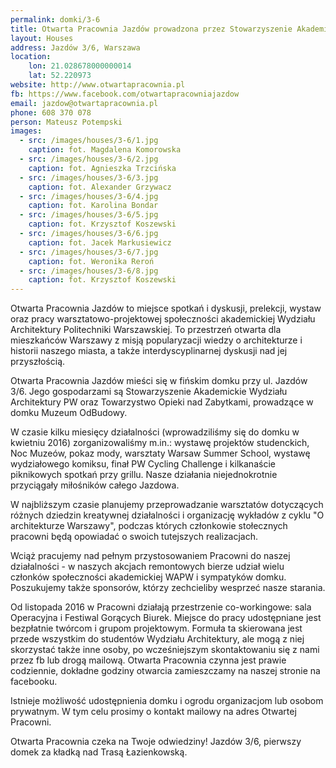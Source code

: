```yaml
---
permalink: domki/3-6
title: Otwarta Pracownia Jazdów prowadzona przez Stowarzyszenie Akademickie Wydziału Architektury PW
layout: Houses
address: Jazdów 3/6, Warszawa
location:
    lon: 21.028678000000014
    lat: 52.220973
website: http://www.otwartapracownia.pl
fb: https://www.facebook.com/otwartapracowniajazdow
email: jazdow@otwartapracownia.pl
phone: 608 370 078
person: Mateusz Potempski
images:
  - src: /images/houses/3-6/1.jpg
    caption: fot. Magdalena Komorowska
  - src: /images/houses/3-6/2.jpg
    caption: fot. Agnieszka Trzcińska
  - src: /images/houses/3-6/3.jpg
    caption: fot. Alexander Grzywacz
  - src: /images/houses/3-6/4.jpg
    caption: fot. Karolina Bondar
  - src: /images/houses/3-6/5.jpg
    caption: fot. Krzysztof Koszewski
  - src: /images/houses/3-6/6.jpg
    caption: fot. Jacek Markusiewicz
  - src: /images/houses/3-6/7.jpg
    caption: fot. Weronika Reroń
  - src: /images/houses/3-6/8.jpg
    caption: fot. Krzysztof Koszewski
---
```


Otwarta Pracownia Jazdów to miejsce spotkań i dyskusji, prelekcji, wystaw oraz pracy warsztatowo-projektowej społeczności akademickiej Wydziału Architektury Politechniki Warszawskiej. To przestrzeń otwarta dla mieszkańców Warszawy z misją popularyzacji wiedzy o architekturze i historii naszego miasta, a także interdyscyplinarnej dyskusji nad jej przyszłością.

Otwarta Pracownia Jazdów mieści się w fińskim domku przy ul. Jazdów 3/6. Jego gospodarzami są Stowarzyszenie Akademickie Wydziału Architektury PW oraz Towarzystwo Opieki nad Zabytkami, prowadzące w domku Muzeum OdBudowy.

W czasie kilku miesięcy działalności (wprowadziliśmy się do domku w kwietniu 2016) zorganizowaliśmy m.in.: wystawę projektów studenckich, Noc Muzeów, pokaz mody, warsztaty Warsaw Summer School, wystawę wydziałowego komiksu, finał PW Cycling Challenge i kilkanaście piknikowych spotkań przy grillu. Nasze działania niejednokrotnie przyciągały miłośników całego Jazdowa.

W najbliższym czasie planujemy przeprowadzanie warsztatów dotyczących różnych dziedzin kreatywnej działalności i organizację wykładów z cyklu "O architekturze Warszawy", podczas których członkowie stołecznych pracowni będą opowiadać o swoich tutejszych realizacjach.

Wciąż pracujemy nad pełnym przystosowaniem Pracowni do naszej działalności - w naszych akcjach remontowych bierze udział wielu członków społeczności akademickiej WAPW i sympatyków domku. Poszukujemy także sponsorów, którzy zechcieliby wesprzeć nasze starania.

Od listopada 2016 w Pracowni działają przestrzenie co-workingowe:  sala Operacyjna i Festiwal Gorących Biurek. Miejsce do pracy udostępniane jest bezpłatnie twórcom i grupom projektowym. Formuła ta skierowana jest przede wszystkim do studentów Wydziału Architektury, ale mogą z niej skorzystać także inne osoby, po wcześniejszym skontaktowaniu się z nami przez fb lub drogą mailową. Otwarta Pracownia czynna jest prawie codziennie, dokładne godziny otwarcia zamieszczamy na naszej stronie na facebooku.

Istnieje możliwość udostępnienia domku i ogrodu organizacjom lub osobom prywatnym. W tym celu prosimy o kontakt mailowy na adres Otwartej Pracowni.

Otwarta Pracownia czeka na Twoje odwiedziny! Jazdów 3/6, pierwszy domek  za kładką nad Trasą Łazienkowską.
